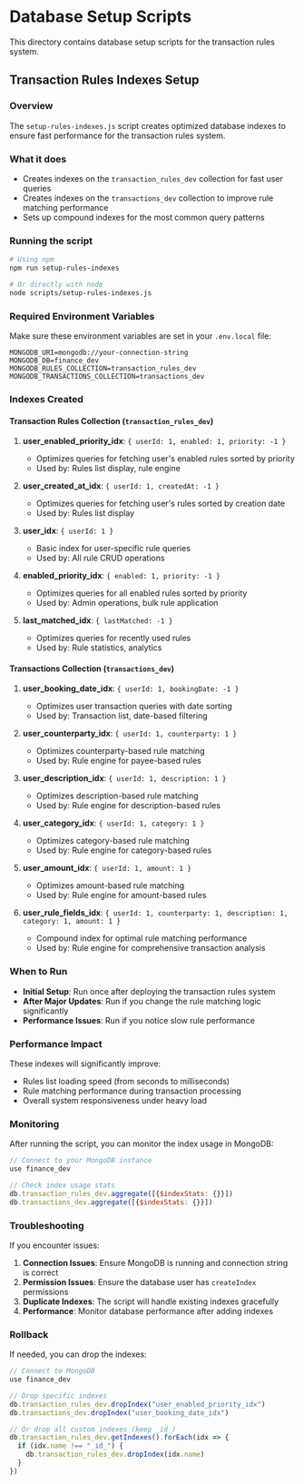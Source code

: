 # Database Setup Scripts

This directory contains database setup scripts for the transaction rules system.

## Transaction Rules Indexes Setup

### Overview
The `setup-rules-indexes.js` script creates optimized database indexes to ensure fast performance for the transaction rules system.

### What it does
- Creates indexes on the `transaction_rules_dev` collection for fast user queries
- Creates indexes on the `transactions_dev` collection to improve rule matching performance
- Sets up compound indexes for the most common query patterns

### Running the script

```bash
# Using npm
npm run setup-rules-indexes

# Or directly with node
node scripts/setup-rules-indexes.js
```

### Required Environment Variables
Make sure these environment variables are set in your `.env.local` file:

```env
MONGODB_URI=mongodb://your-connection-string
MONGODB_DB=finance_dev
MONGODB_RULES_COLLECTION=transaction_rules_dev
MONGODB_TRANSACTIONS_COLLECTION=transactions_dev
```

### Indexes Created

#### Transaction Rules Collection (`transaction_rules_dev`)

1. **user_enabled_priority_idx**: `{ userId: 1, enabled: 1, priority: -1 }`
   - Optimizes queries for fetching user's enabled rules sorted by priority
   - Used by: Rules list display, rule engine

2. **user_created_at_idx**: `{ userId: 1, createdAt: -1 }`
   - Optimizes queries for fetching user's rules sorted by creation date
   - Used by: Rules list display

3. **user_idx**: `{ userId: 1 }`
   - Basic index for user-specific rule queries
   - Used by: All rule CRUD operations

4. **enabled_priority_idx**: `{ enabled: 1, priority: -1 }`
   - Optimizes queries for all enabled rules sorted by priority
   - Used by: Admin operations, bulk rule application

5. **last_matched_idx**: `{ lastMatched: -1 }`
   - Optimizes queries for recently used rules
   - Used by: Rule statistics, analytics

#### Transactions Collection (`transactions_dev`)

1. **user_booking_date_idx**: `{ userId: 1, bookingDate: -1 }`
   - Optimizes user transaction queries with date sorting
   - Used by: Transaction list, date-based filtering

2. **user_counterparty_idx**: `{ userId: 1, counterparty: 1 }`
   - Optimizes counterparty-based rule matching
   - Used by: Rule engine for payee-based rules

3. **user_description_idx**: `{ userId: 1, description: 1 }`
   - Optimizes description-based rule matching
   - Used by: Rule engine for description-based rules

4. **user_category_idx**: `{ userId: 1, category: 1 }`
   - Optimizes category-based rule matching
   - Used by: Rule engine for category-based rules

5. **user_amount_idx**: `{ userId: 1, amount: 1 }`
   - Optimizes amount-based rule matching
   - Used by: Rule engine for amount-based rules

6. **user_rule_fields_idx**: `{ userId: 1, counterparty: 1, description: 1, category: 1, amount: 1 }`
   - Compound index for optimal rule matching performance
   - Used by: Rule engine for comprehensive transaction analysis

### When to Run

- **Initial Setup**: Run once after deploying the transaction rules system
- **After Major Updates**: Run if you change the rule matching logic significantly
- **Performance Issues**: Run if you notice slow rule performance

### Performance Impact

These indexes will significantly improve:
- Rules list loading speed (from seconds to milliseconds)
- Rule matching performance during transaction processing
- Overall system responsiveness under heavy load

### Monitoring

After running the script, you can monitor the index usage in MongoDB:

```javascript
// Connect to your MongoDB instance
use finance_dev

// Check index usage stats
db.transaction_rules_dev.aggregate([{$indexStats: {}}])
db.transactions_dev.aggregate([{$indexStats: {}}])
```

### Troubleshooting

If you encounter issues:

1. **Connection Issues**: Ensure MongoDB is running and connection string is correct
2. **Permission Issues**: Ensure the database user has `createIndex` permissions
3. **Duplicate Indexes**: The script will handle existing indexes gracefully
4. **Performance**: Monitor database performance after adding indexes

### Rollback

If needed, you can drop the indexes:

```javascript
// Connect to MongoDB
use finance_dev

// Drop specific indexes
db.transaction_rules_dev.dropIndex("user_enabled_priority_idx")
db.transactions_dev.dropIndex("user_booking_date_idx")

// Or drop all custom indexes (keep _id_)
db.transaction_rules_dev.getIndexes().forEach(idx => {
  if (idx.name !== "_id_") {
    db.transaction_rules_dev.dropIndex(idx.name)
  }
})
```